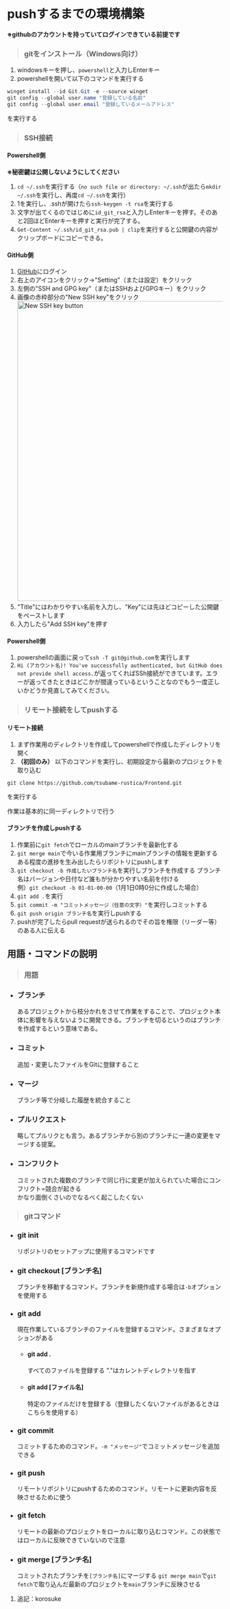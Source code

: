 # pushするまでの環境構築
**※githubのアカウントを持っていてログインできている前提です**
> ### gitをインストール（Windows向け）
1.  windowsキーを押し、`powershell`と入力しEnterキー
2.  powershellを開いて以下のコマンドを実行する  
```powershell
winget install --id Git.Git -e --source winget 
git config --global user.name "登録している名前"
git config --global user.email "登録しているメールアドレス"
```
を実行する

> ### SSH接続
#### Powershell側
**※秘密鍵は公開しないようにしてください**
1.  `cd ~/.ssh`を実行する（`no such file or directory: ~/.ssh`が出たら`mkdir ~/.ssh`を実行し、再度`cd ~/.ssh`を実行）
2.  1を実行し、.sshが開けたら`ssh-keygen -t rsa`を実行する
3.  文字が出てくるのではじめに`id_git_rsa`と入力しEnterキーを押す。そのあと2回ほどEnterキーを押すと実行が完了する。
4.  `Get-Content ~/.ssh/id_git_rsa.pub | clip`を実行すると公開鍵の内容がクリップボードにコピーできる。

#### GitHub側
1.  [GitHub](https://github.com)にログイン
2.  右上のアイコンをクリック→"Setting"（または設定）をクリック
3.  左側の"SSH and GPG key"（またはSSHおよびGPGキー）をクリック
4.  画像の赤枠部分の"New SSH key"をクリック  <img width="700" alt="New SSH key button" src="https://github.com/tsubame-rustica/Frontend/assets/120567038/7ea99dfc-0d5e-4430-8ffc-a3ea25bc7e93">
5. "Title"にはわかりやすい名前を入力し、"Key"には先ほどコピーした公開鍵をペーストします
6.  入力したら"Add SSH key"を押す

#### Powershell側
1.  powershellの画面に戻って`ssh -T git@github.com`を実行します
2.  ```Hi (アカウント名)! You've successfully authenticated, but GitHub does not provide shell access.```が返ってくればSSh接続ができています。エラーが返ってきたときはどこかが間違っているということなのでもう一度正しいかどうか見直してみてください。

> ### リモート接続をしてpushする
#### リモート接続
1.  まず作業用のディレクトリを作成してpowershellで作成したディレクトリを開く
2.  **（初回のみ）** 以下のコマンドを実行し、初期設定から最新のプロジェクトを取り込む
```
git clone https://github.com/tsubame-rustica/Frontend.git
```
を実行する

作業は基本的に同一ディレクトリで行う

#### ブランチを作成しpushする
1.  作業前に`git fetch`でローカルのmainブランチを最新化する
2.  `git merge main`で今いる作業用ブランチにmainブランチの情報を更新する
ある程度の進捗を生み出したらリポジトリにpushします  
3.  `git checkout -b 作成したいブランチ名`を実行しブランチを作成する
ブランチ名はバージョンや日付など誰もが分かりやすい名前を付ける  
例）`git checkout -b 01-01-00-00`（1月1日0時0分に作成した場合）
4.  `git add .`を実行
5.  `git commit -m "コミットメッセージ（任意の文字）"`を実行しコミットする
6.  `git push origin ブランチ名`を実行しpushする
7.  pushが完了したらpull requestが送られるのでその旨を権限（リーダー等）のある人に伝える

## 用語・コマンドの説明
> ### 用語
- ### ブランチ
    あるプロジェクトから枝分かれをさせて作業をすることで、プロジェクト本体に影響を与えないように開発できる。ブランチを切るというのはブランチを作成するという意味である。
- ### コミット
    追加・変更したファイルをGitに登録すること
- ### マージ
    ブランチ等で分岐した履歴を統合すること
- ### プルリクエスト
    略してプルリクとも言う。あるブランチから別のブランチに一連の変更をマージする提案。
- ### コンフリクト
    コミットされた複数のブランチで同じ行に変更が加えられていた場合にコンフリクト=競合が起きる  
    かなり面倒くさいのでなるべく起こしたくない

> ### gitコマンド
- ### git init  
    リポジトリのセットアップに使用するコマンドです
- ### git checkout [ブランチ名]
    ブランチを移動するコマンド。ブランチを新規作成する場合は`-b`オプションを使用する
- ### git add
    現在作業しているブランチのファイルを登録するコマンド。さまざまなオプションがある
    - #### git add .
        すべてのファイルを登録する "."はカレントディレクトリを指す
    - #### git add [ファイル名]
        特定のファイルだけを登録する（登録したくないファイルがあるときはこちらを使用する）
- ### git commit
    コミットするためのコマンド。`-m "メッセージ"`でコミットメッセージを追加できる
- ### git push
    リモートリポジトリにpushするためのコマンド。リモートに更新内容を反映させるために使う
- ### git fetch
    リモートの最新のプロジェクトをローカルに取り込むコマンド。この状態ではローカルに反映できていないので注意
- ### git merge [ブランチ名]
    コミットされたブランチを`[ブランチ名]`にマージする
    `git merge main`で`git fetch`で取り込んだ最新のプロジェクトを`main`ブランチに反映させる


1.  追記：korosuke